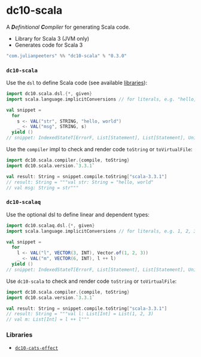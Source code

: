 # dc10-scala
A ***D**efinitional* ***C**ompiler* for generating Scala code.
 - Library for Scala 3 (JVM only)
 - Generates code for Scala 3

```scala
"com.julianpeeters" %% "dc10-scala" % "0.3.0"
```

### `dc10-scala`


Use the `dsl` to define Scala code (see available [libraries](#libraries)):

```scala
import dc10.scala.dsl.{*, given}
import scala.language.implicitConversions // for literals, e.g. "hello, world"

val snippet = 
  for
    s <- VAL("str", STRING, "hello, world")
    _ <- VAL("msg", STRING, s)
  yield ()
// snippet: IndexedStateT[ErrorF, List[Statement], List[Statement], Unit] = cats.data.IndexedStateT@5e0e2d40
```

Use the `compiler` impl to check and render code `toString` or `toVirtualFile`:

```scala
import dc10.scala.compiler.{compile, toString}
import dc10.scala.version.`3.3.1`

val result: String = snippet.compile.toString["scala-3.3.1"]
// result: String = """val str: String = "hello, world"
// val msg: String = str"""
```

### `dc10-scalaq`
Use the optional dsl to define linear and dependent types:

```scala
import dc10.scalaq.dsl.{*, given}
import scala.language.implicitConversions // for literals, e.g. 1, 2, 3

val snippet = 
  for
    l <- VAL("l", VECTOR(3, INT), Vector.of(1, 2, 3))
    _ <- VAL("m", VECTOR(6, INT), l ++ l)
  yield ()
// snippet: IndexedStateT[ErrorF, List[Statement], List[Statement], Unit] = cats.data.IndexedStateT@38673ba7
```

Use `dc10-scala` to check and render code `toString` or `toVirtualFile`:

```scala
import dc10.scala.compiler.{compile, toString}
import dc10.scala.version.`3.3.1`

val result: String = snippet.compile.toString["scala-3.3.1"]
// result: String = """val l: List[Int] = List(1, 2, 3)
// val m: List[Int] = l ++ l"""
```

### Libraries
 - [`dc10-cats-effect`](https://github.com/julianpeeters/dc10-cats-effect)
